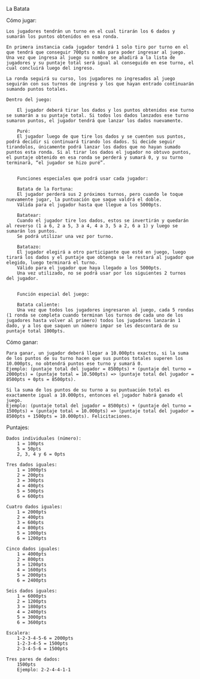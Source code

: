 La Batata

Cómo jugar:

    Los jugadores tendrán un turno en el cual tirarán los 6 dados y sumarán los puntos obtenidos en esa ronda.

    En primera instancia cada jugador tendrá 1 solo tiro por turno en el que tendrá que conseguir 700pts o más para poder ingresar al juego. Una vez que ingresa al juego su nombre se añadirá a la lista de jugadores y su puntaje total será igual al conseguido en ese turno, el cual concluirá luego del ingreso.

    La ronda seguirá su curso, los jugadores no ingresados al juego seguirán con sus turnos de ingreso y los que hayan entrado continuarán sumando puntos totales.

    Dentro del juego:

        El jugador deberá tirar los dados y los puntos obtenidos ese turno se sumarán a su puntaje total. Si todos los dados lanzados ese turno sumaron puntos, el jugador tendrá que lanzar los dados nuevamente.

        Puré:
        El jugador luego de que tire los dados y se cuenten sus puntos, podrá decidir si continuará tirando los dados. Si decide seguir tirandolos, únicamente podrá lanzar los dados que no hayan sumado puntos esta ronda. Si al tirar los dados el jugador no obtuvo puntos, el puntaje obtenido en esa ronda se perderá y sumará 0, y su turno terminará, “el jugador se hizo puré”. 


        Funciones especiales que podrá usar cada jugador:

        Batata de la Fortuna:
        El jugador perderá sus 2 próximos turnos, pero cuando le toque nuevamente jugar, la puntuación que saque valdrá el doble. 
        Válida para el jugador hasta que llegue a los 5000pts.

        Batatear:
        Cuando el jugador tire los dados, estos se invertirán y quedarán al reverso (1 a 6, 2 a 5, 3 a 4, 4 a 3, 5 a 2, 6 a 1) y luego se sumarán los puntos. 
        Se podrá utilizar una vez por turno.

        Batatazo:
        El jugador elegirá a otro participante que esté en juego, luego tirará los dados y el puntaje que obtenga se le restará al jugador que elegido, luego terminará el turno. 
        Válido para el jugador que haya llegado a los 5000pts. 
        Una vez utilizado, no se podrá usar por los siguientes 2 turnos del jugador.


        Función especial del juego:

        Batata caliente:
        Una vez que todos los jugadores ingresaron al juego, cada 5 rondas (1 ronda se completa cuando terminan los turnos de cada uno de los jugadores hasta volver al primero) todos los jugadores lanzarán 1 dado, y a los que saquen un número impar se les descontará de su puntaje total 1000pts.

Cómo ganar:

    Para ganar, un jugador deberá llegar a 10.000pts exactos, si la suma de los puntos de su turno hacen que sus puntos totales superen los 10.000pts, no obtendrá puntos ese turno y sumará 0.
    Ejemplo: (puntaje total del jugador = 8500pts) + (puntaje del turno = 2000pts) = (puntaje total = 10.500pts) => (puntaje total del jugador = 8500pts + 0pts = 8500pts).

    Si la suma de los puntos de su turno a su puntuación total es exactamente igual a 10.000pts, entonces el jugador habrá ganado el juego. 
    Ejemplo: (puntaje total del jugador = 8500pts) + (puntaje del turno = 1500pts) = (puntaje total = 10.000pts) => (puntaje total del jugador = 8500pts + 1500pts = 10.000pts). Felicitaciones.


Puntajes:

    Dados individuales (número):
        1 = 100pts
        5 = 50pts
        2, 3, 4 y 6 = 0pts

    Tres dados iguales:
        1 = 1000pts
        2 = 200pts
        3 = 300pts
        4 = 400pts
        5 = 500pts
        6 = 600pts

    Cuatro dados iguales:
        1 = 2000pts
        2 = 400pts
        3 = 600pts
        4 = 800pts
        5 = 1000pts
        6 = 1200pts

    Cinco dados iguales:
        1 = 4000pts
        2 = 800pts
        3 = 1200pts
        4 = 1600pts
        5 = 2000pts
        6 = 2400pts

    Seis dados iguales:
        1 = 6000pts
        2 = 1200pts
        3 = 1800pts
        4 = 2400pts
        5 = 3000pts
        6 = 3600pts

    Escalera:
        1-2-3-4-5-6 = 2000pts
        1-2-3-4-5 = 1500pts
        2-3-4-5-6 = 1500pts

    Tres pares de dados:
        1500pts
        Ejemplo: 2-2-4-4-1-1